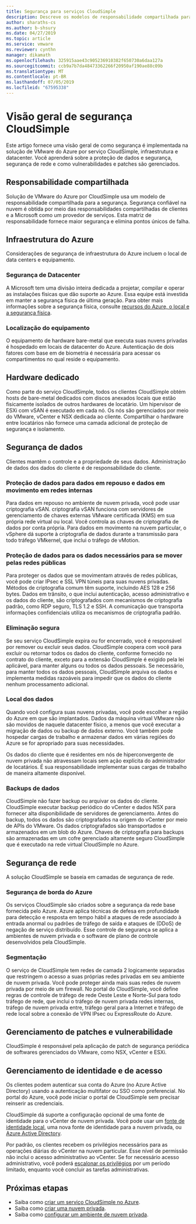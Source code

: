 ```yaml
---
title: Segurança para serviços CloudSimple
description: Descreve os modelos de responsabilidade compartilhada para a segurança dos serviços de CloudSimple
author: sharaths-cs
ms.author: b-shsury
ms.date: 04/27/2019
ms.topic: article
ms.service: vmware
ms.reviewer: cynthn
manager: dikamath
ms.openlocfilehash: 325915aae43c905236910382f650730a6daa127a
ms.sourcegitcommit: ccb9a7b7da48473362266f20950af190ae88c09b
ms.translationtype: MT
ms.contentlocale: pt-BR
ms.lasthandoff: 07/05/2019
ms.locfileid: "67595338"
---
```

# <a name="cloudsimple-security-overview"></a>Visão geral de segurança CloudSimple

Este artigo fornece uma visão geral de como segurança é implementada na solução de VMware do Azure por serviço CloudSimple, infraestrutura e datacenter. Você aprenderá sobre a proteção de dados e segurança, segurança de rede e como vulnerabilidades e patches são gerenciados.

## <a name="shared-responsibility"></a>Responsabilidade compartilhada

Solução de VMware do Azure por CloudSimple usa um modelo de responsabilidade compartilhada para a segurança. Segurança confiável na nuvem é obtida por meio das responsabilidades compartilhadas de clientes e a Microsoft como um provedor de serviços. Esta matriz de responsabilidade fornece maior segurança e elimina pontos únicos de falha.

## <a name="azure-infrastructure"></a>Infraestrutura do Azure 

Considerações de segurança de infraestrutura do Azure incluem o local de data centers e equipamento.

### <a name="datacenter-security"></a>Segurança de Datacenter 

A Microsoft tem uma divisão inteira dedicada a projetar, compilar e operar as instalações físicas que dão suporte ao Azure. Essa equipe está investida em manter a segurança física de última geração. Para obter mais informações sobre a segurança física, consulte [recursos do Azure, o local e a segurança física](https://docs.microsoft.com/azure/security/azure-physical-security).

### <a name="equipment-location"></a>Localização do equipamento

O equipamento de hardware bare-metal que executa suas nuvens privadas é hospedado em locais de datacenter do Azure. Autenticação de dois fatores com base em de biometria é necessária para acessar os compartimentos no qual reside o equipamento.

## <a name="dedicated-hardware"></a>Hardware dedicado

Como parte do serviço CloudSimple, todos os clientes CloudSimple obtém hosts de bare-metal dedicados com discos anexados locais que estão fisicamente isolados de outros hardwares de locatário. Um hipervisor de ESXi com vSAN é executado em cada nó. Os nós são gerenciados por meio do VMware, vCenter e NSX dedicada ao cliente. Compartilhar o hardware entre locatários não fornece uma camada adicional de proteção de segurança e isolamento.

## <a name="data-security"></a>Segurança de dados

Clientes mantêm o controle e a propriedade de seus dados. Administração de dados dos dados do cliente é de responsabilidade do cliente.

### <a name="data-protection-for-data-at-rest-and-data-in-motion-within-internal-networks"></a>Proteção de dados para dados em repouso e dados em movimento em redes internas

Para dados em repouso no ambiente de nuvem privada, você pode usar criptografia vSAN. criptografia vSAN funciona com servidores de gerenciamento de chaves externas VMware certificada (KMS) em sua própria rede virtual ou local. Você controla as chaves de criptografia de dados por conta própria. Para dados em movimento na nuvem particular, o vSphere dá suporte à criptografia de dados durante a transmissão para todo tráfego VMkernel, que inclui o tráfego de vMotion.

### <a name="data-protection-for-data-thats-required-to-move-through-public-networks"></a>Proteção de dados para os dados necessários para se mover pelas redes públicas

Para proteger os dados que se movimentam através de redes públicas, você pode criar IPsec e SSL VPN túneis para suas nuvens privadas. Métodos de criptografia comum têm suporte, incluindo AES 128 e 256 bytes. Dados em trânsito, o que inclui autenticação, acesso administrativo e os dados do cliente, são criptografados com mecanismos de criptografia padrão, como RDP seguro, TLS 1.2 e SSH. A comunicação que transporta informações confidenciais utiliza os mecanismos de criptografia padrão.

### <a name="secure-disposal"></a>Eliminação segura 

Se seu serviço CloudSimple expira ou for encerrado, você é responsável por remover ou excluir seus dados. CloudSimple coopera com você para excluir ou retornar todos os dados do cliente, conforme fornecido no contrato do cliente, exceto para a extensão CloudSimple é exigido pela lei aplicável, para manter alguns ou todos os dados pessoais. Se necessário, para manter todos os dados pessoais, CloudSimple arquiva os dados e implementa medidas razoáveis para impedir que os dados do cliente nenhum processamento adicional.

### <a name="data-location"></a>Local dos dados

Quando você configura suas nuvens privadas, você pode escolher a região do Azure em que são implantados. Dados da máquina virtual VMware não são movidos de naquele datacenter físico, a menos que você executar a migração de dados ou backup de dados externo. Você também pode hospedar cargas de trabalho e armazenar dados em várias regiões do Azure se for apropriado para suas necessidades.

Os dados do cliente que é residentes em nós de hiperconvergente de nuvem privada não atravessam locais sem ação explícita do administrador de locatários. É sua responsabilidade implementar suas cargas de trabalho de maneira altamente disponível.

### <a name="data-backups"></a>Backups de dados
CloudSimple não fazer backup ou arquivar os dados do cliente. CloudSimple executar backup periódico do vCenter e dados NSX para fornecer alta disponibilidade de servidores de gerenciamento. Antes do backup, todos os dados são criptografados na origem do vCenter por meio de APIs do VMware. Os dados criptografados são transportados e armazenados em um blob do Azure. Chaves de criptografia para backups são armazenadas em um cofre gerenciado altamente seguro CloudSimple que é executado na rede virtual CloudSimple no Azure.

## <a name="network-security"></a>Segurança de rede

A solução CloudSimple se baseia em camadas de segurança de rede.

### <a name="azure-edge-security"></a>Segurança de borda do Azure

Os serviços CloudSimple são criados sobre a segurança da rede base fornecida pelo Azure. Azure aplica técnicas de defesa em profundidade para detecção e resposta em tempo hábil a ataques de rede associado à entrada anormal ou padrões de tráfego de saída e ataques de (DDoS) de negação de serviço distribuído. Esse controle de segurança se aplica a ambientes de nuvem privada e o software de plano de controle desenvolvidos pela CloudSimple.

### <a name="segmentation"></a>Segmentação

O serviço de CloudSimple tem redes de camada 2 logicamente separadas que restringem o acesso a suas próprias redes privadas em seu ambiente de nuvem privada. Você pode proteger ainda mais suas redes de nuvem privada por meio de um firewall. No portal do CloudSimple, você define regras de controle de tráfego de rede Oeste Leste e Norte-Sul para todo tráfego de rede, que inclui o tráfego de nuvem privada redes internas, tráfego de nuvem privada entre, tráfego geral para a Internet e tráfego de rede local sobre a conexão de VPN IPsec ou ExpressRoute do Azure.

## <a name="vulnerability-and-patch-management"></a>Gerenciamento de patches e vulnerabilidade 

CloudSimple é responsável pela aplicação de patch de segurança periódica de softwares gerenciados do VMware, como NSX, vCenter e ESXi.

## <a name="identity-and-access-management"></a>Gerenciamento de identidade e de acesso

Os clientes podem autenticar sua conta do Azure (no Azure Active Directory) usando a autenticação multifator ou SSO como preferencial. No portal do Azure, você pode iniciar o portal de CloudSimple sem precisar reinserir as credenciais.

CloudSimple dá suporte a configuração opcional de uma fonte de identidade para o vCenter de nuvem privada. Você pode usar um [fonte de identidade local](https://docs.azure.cloudsimple.com/set-vcenter-identity), uma nova fonte de identidade para a nuvem privada, ou [Azure Active Directory](https://docs.azure.cloudsimple.com/azure-ad).

Por padrão, os clientes recebem os privilégios necessários para as operações diárias do vCenter na nuvem particular. Esse nível de permissão não inclui o acesso administrativo ao vCenter. Se for necessário acesso administrativo, você poderá [escalonar os privilégios](https://docs.azure.cloudsimple.com/escalate-private-cloud-privileges) por um período limitado, enquanto você concluir as tarefas administrativas.

## <a name="next-steps"></a>Próximas etapas

* Saiba como [criar um serviço CloudSimple no Azure](quickstart-create-cloudsimple-service.md).
* Saiba como [criar uma nuvem privada](https://docs.azure.cloudsimple.com/create-private-cloud/).
* Saiba como [configurar um ambiente de nuvem privada](quickstart-create-private-cloud.md).
